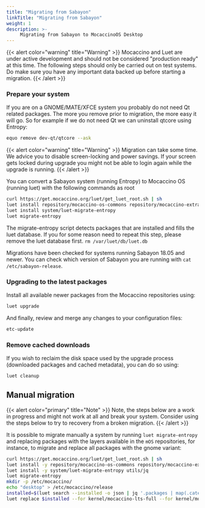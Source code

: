 ```yaml
---
title: "Migrating from Sabayon"
linkTitle: "Migrating from Sabayon"
weight: 1
description: >-
     Migrating from Sabayon to MocaccinoOS Desktop
---
```


{{< alert color="warning" title="Warning" >}}
Mocaccino and Luet are under active development and should not be considered "production ready" at this time. The following steps should only be carried out on test systems. Do make sure you have any important data backed up before starting a migration.
{{< /alert >}}

### Prepare your system
If you are on a GNOME/MATE/XFCE system you probably do not need Qt related packages. The more you remove prior to migration, the more easy it will go.
So for example if we do not need Qt we can uninstall qtcore using Entropy: 
```bash
equo remove dev-qt/qtcore --ask
```
{{< alert color="warning" title="Warning" >}}
Migration can take some time. We advice you to disable screen-locking and power savings. If your screen gets locked during upgrade you might not be able to login again while the upgrade is running.
{{< /alert >}}

You can convert a Sabayon system (running Entropy) to Mocaccino OS (running luet) with the following commands as root

```bash
curl https://get.mocaccino.org/luet/get_luet_root.sh | sh
luet install repository/mocaccino-os-commons repository/mocaccino-extra-stable repository/mocaccino-desktop-stable
luet install system/luet-migrate-entropy
luet migrate-entropy
```
The migrate-entropy script detects packages that are installed and fills the luet database. If you for some reason need to repeat this step, please remove the luet database first. `rm /var/luet/db/luet.db`

Migrations have been checked for systems running Sabayon 18.05 and newer. You can check which version of Sabayon you are running with `cat /etc/sabayon-release`.

### Upgrading to the latest packages

Install all available newer packages from the Mocaccino repositories using:

```bash
luet upgrade
```

And finally, review and merge any changes to your configuration files:

```bash
etc-update
```

### Remove cached downloads

If you wish to reclaim the disk space used by the upgrade process (downloaded packages and cached metadata), you can do so using:

```bash
luet cleanup
```

## Manual migration

{{< alert color="primary" title="Note" >}}
Note, the steps below are a work in progress and might not work at all and break your system. Consider using the steps below to try to recovery from a broken migration.
{{< /alert >}}

It is possible to migrate manually a system by running `luet migrate-entropy` and replacing packages with the layers available in the `mOS` repositories, for instance, to migrate and replace all packages with the gnome variant:

```bash
curl https://get.mocaccino.org/luet/get_luet_root.sh | sh
luet install -y repository/mocaccino-os-commons repository/mocaccino-extra-stable repository/mocaccino-desktop-stable
luet install -y system/luet-migrate-entropy utils/jq
luet migrate-entropy
mkdir -p /etc/mocaccino/
echo "desktop" > /etc/mocaccino/release
installed=$(luet search --installed -o json | jq '.packages | map(.category+"/"+.name)[]' -rc | xargs echo)
luet replace $installed --for kernel/mocaccino-lts-full --for kernel/mocaccino-lts-modules --for layers/firmware --for system-profile/default-systemd --for system/luet --for layers/system-x --for layers/gnome
```

